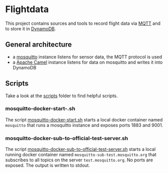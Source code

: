 # Flightdata

This project contains sources and tools to record flight data via [MQTT](https://mqtt.org/) and to store it in [DynamoDB](https://aws.amazon.com/dynamodb/).

## General architecture

- a [mosquitto](https://mosquitto.org/) instance listens for sensor data, the MQTT protocol is used
- a [Apache Camel](https://camel.apache.org/) instance listens for data on mosquitto and writes it into DynamoDB

## Scripts

Take a look at the [scripts](./scripts) folder to find helpful scripts.

### mosquitto-docker-start-.sh

The script [mosquitto-docker-start.sh](./scripts/mosquitto-docker-start.sh) starts a local docker container named `mosquitto` that runs a mosquitto instance and exposes ports 1883 and 9001.

### mosquitto-docker-sub-to-official-test-server.sh

The script [mosquitto-docker-sub-to-official-test-server.sh](./scripts/mosquitto-docker-sub-to-official-test-server.sh) starts a local running docker container named `mosquitto-sub-test.mosquitto.org` that subscribes to all topics on the server `test.mosquitto.org`. No ports are exposed. The output is written to stdout.
